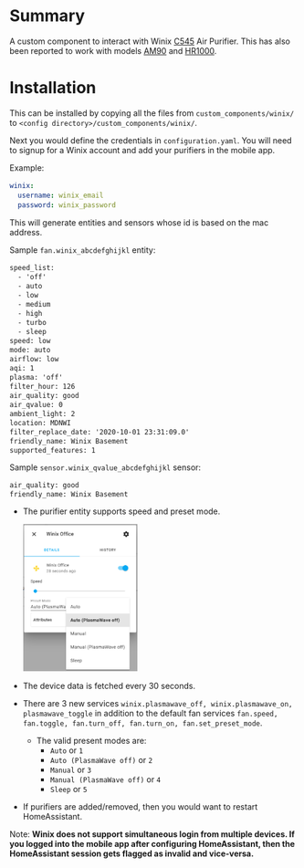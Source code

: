 # Summary

A custom component to interact with Winix [C545](https://www.winixamerica.com/product/certified-refurbished-c545-air-purifier/) Air Purifier. This has also been reported to work with models [AM90](https://www.winixamerica.com/product/am90/) and [HR1000](https://www.amazon.com/Winix-HR1000-5-Stage-Enabled-Cleaner/dp/B01FWS0HSY).

# Installation

This can be installed by copying all the files from `custom_components/winix/` to `<config directory>/custom_components/winix/`.

Next you would define the credentials in `configuration.yaml`. You will need to signup for a Winix account and add your purifiers in the mobile app.

Example:

```yaml
winix:
  username: winix_email
  password: winix_password
```

This will generate entities and sensors whose id is based on the mac address.

Sample `fan.winix_abcdefghijkl` entity:

```
speed_list:
  - 'off'
  - auto
  - low
  - medium
  - high
  - turbo
  - sleep
speed: low
mode: auto
airflow: low
aqi: 1
plasma: 'off'
filter_hour: 126
air_quality: good
air_qvalue: 0
ambient_light: 2
location: MDNWI
filter_replace_date: '2020-10-01 23:31:09.0'
friendly_name: Winix Basement
supported_features: 1
```

Sample `sensor.winix_qvalue_abcdefghijkl` sensor:

```
air_quality: good
friendly_name: Winix Basement
```

- The purifier entity supports speed and preset mode.

  <img src="images/entity.png" alt="Entity" width="200"/>

- The device data is fetched every 30 seconds.
- There are 3 new services `winix.plasmawave_off, winix.plasmawave_on, plasmawave_toggle` in addition to the default fan services `fan.speed, fan.toggle, fan.turn_off, fan.turn_on, fan.set_preset_mode`.
  - The valid present modes are:
    - `Auto` or `1`
    - `Auto (PlasmaWave off)` or `2`
    - `Manual` or `3`
    - `Manual (PlasmaWave off)` or `4`
    - `Sleep` or `5`

- If purifiers are added/removed, then you would want to restart HomeAssistant.


Note: **Winix does not support simultaneous login from multiple devices. If you logged into the mobile app after configuring HomeAssistant, then the HomeAssistant session gets flagged as invalid and vice-versa.**

